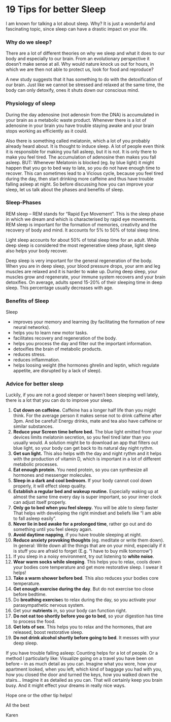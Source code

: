 # 19 Tips for better Sleep


I am known for talking a lot about sleep. Why? It is just a wonderful and fascinating topic, since sleep can have a drastic impact on your life.

### Why do we sleep?
There are a lot of different theories on why we sleep and what it does to our body and especially to our brain. From an evolutionary perspective it doesn’t make sense at all. Why would nature knock us out for hours, in which we are then not able to protect us, look for food and reproduce?

A new study suggests that it has something to do with the detoxification of our brain. Just like we cannot be stressed and relaxed at the same time, the body can only detoxify, ones it shuts down our conscious mind.

### Physiology of sleep
During the day adenosine (not adenosin from the DNA) is accumulated in your brain as a metabolic waste product. Whenever there is a lot of adenosine in your brain you have trouble staying awake and your brain stops working as efficiently as it could.

Also there is something called melatonin, which a lot of you probably already heard about. It is thought to induce sleep. A lot of people even think it is responsible for making you fall asleep, but it is not. It is only there to make you feel tired. The accumulation of adenosine then makes you fall asleep. BUT: Whenever Melatonin is blocked (eg. by blue light) it might happen that you go to bed way to late, so you do not have enough time to recover. This can sometimes lead to a Vicious cycle, because you feel tired during the day, then start drinking more caffeine and thus have trouble falling asleep at night. So before discussing how you can improve your sleep, let us talk about the phases and benefits of sleep.

### Sleep-Phases
REM sleep – REM stands for “Rapid Eye Movement”. This is the sleep phase in which we dream and which is characterised by rapid eye movements. REM sleep is important for the formation of memories, creativity and the recovery of body and mind. It accounts for 5% to 50% of total sleep time.

Light sleep accounts for about 50% of total sleep time for an adult. While deep sleep is considered the most regenerative sleep phase, light sleep also helps your body recover.

Deep sleep is very important for the general regeneration of the body. When you are in deep sleep, your blood pressure drops, your arm and leg muscles are relaxed and it is harder to wake up. During deep sleep, your muscles grow and regenerate, your immune system recovers and your brain detoxifies. On average, adults spend 15-20% of their sleeping time in deep sleep. This percentage usually decreases with age.

### Benefits of Sleep
Sleep
- improves your memory and learning (by facilitating the formation of new neural networks).
- helps you to learn new motor tasks.
- facilitates recovery and regeneration of the body.
- helps you process the day and filter out the important information.
- detoxifies the brain of metabolic products.
- reduces stress.
- reduces inflammation.
- helps loosing weight (the hormones ghrelin and leptin, which regulate appetite, are disrupted by a lack of sleep).

### Advice for better sleep
Luckily, if you are not a good sleeper or haven’t been sleeping well lately, there is a lot that you can do to improve your sleep.

1. **Cut down on caffeine.** Caffeine has a longer half life than you might think. For the average person it makes sense not to drink caffeine after 3pm. And be careful! Energy drinks, mate and tea also have caffeine or similar substances.
2. **Reduce your Screen time before bed.** The blue light emitted from your devices limits melatonin secretion, so you feel tired later than you usually would. A solution might be to download an app that filters out blue light, so your body can get back to its natural day night rythm.
3. **Get sun light.** This also helps with the day and night rythm and it helps with the production of vitamin D, which is important in a lot of different metabolic processes.
4. **Eat enough protein.** You need protein, so you can synthesize all hormones and messenger molecules.
5. **Sleep in a dark and cool bedroom.** If your body cannot cool down properly, it will effect sleep quality.
6. **Establish a regular bed and wakeup routine.** Especially waking up at almost the same time every day is super important, so your inner clock can adjust itself properly.
7. **Only go to bed when you feel sleepy.** You will be able to sleep faster That helps with developing the right mindset and beliefs like “I am able to fall asleep easily”.
8. **Never lie in bed awake for a prolonged time**, rather go out and do something until you feel sleepy again.
9. **Avoid daytime napping**, if you have trouble sleeping at night.
10. **Reduce anxiety provoking thoughts** (eg. meditate or write them down). In general: Write down all the things that are on your mind, especially if it is stuff you are afraid to forget (E.g. “I have to buy milk tomorrow”)
11. If you sleep in a noisy environment, try out listening to **white noise**.
12. **Wear warm socks while sleeping**. This helps you to relax, cools down your bodies core temperature and get more restorative sleep. I swear it helps!
13. **Take a warm shower before bed**. This also reduces your bodies core temperature.
14. **Get enough exercise during the day**. But do not exercise too close before bedtime.
15. Do **breathing exercise**s to relax during the day, so you activate your parasympathetic nervous system.
16. Get your **nutrients** in, so your body can function right.
17. **Do not eat too shortly before you go to bed**, so your digestion has time to process the food.
18. **Get lots of sex**. This helps you to relax and the hormones, that are released, boost restorative sleep.
19. **Do not drink alcohol shortly before going to bed**. It messes with your deep sleep.

If you have trouble falling asleep: Counting helps for a lot of people. Or a method I particularly like: Visualize going on a travel you have been on before – in as much detail as you can. Imagine what you wore, how your apartment looked, when you left, which kind of baggage you had with you, how you closed the door and turned the keys, how you walked down the stairs… Imagine it as detailed as you can. That will certainly keep you brain busy. And it might effect your dreams in really nice ways.

Hope one or the other tip helps!

All the best

Karen



